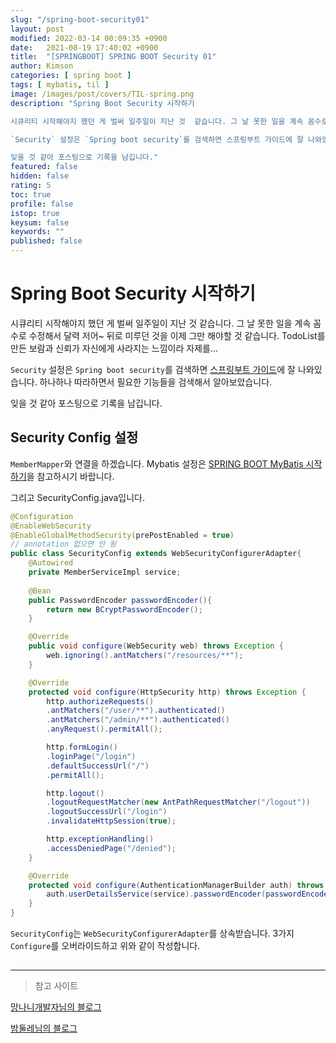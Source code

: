 ```yaml
---
slug: "/spring-boot-security01"
layout: post
modified: 2022-03-14 00:09:35 +0900
date:   2021-08-19 17:40:02 +0900
title:  "[SPRINGBOOT] SPRING BOOT Security 01"
author: Kimson
categories: [ spring boot ]
tags: [ mybatis, til ]
image: /images/post/covers/TIL-spring.png
description: "Spring Boot Security 시작하기

시큐리티 시작해야지 했던 게 벌써 일주일이 지난 것  같습니다. 그 날 못한 일을 계속 꼼수로 수정해서 달력 저어~ 뒤로 미루던 것을 이제 그만 해야할 것 같습니다. TodoList를 만든 보람과 신뢰가 자신에게 사라지는 느낌이라 자제를...

`Security` 설정은 `Spring boot security`를 검색하면 스프링부트 가이드에 잘 나와있습니다. 하나하나 따라하면서 필요한 기능들을 검색해서 알아보았습니다.

잊을 것 같아 포스팅으로 기록을 남깁니다."
featured: false
hidden: false
rating: 5
toc: true
profile: false
istop: true
keysum: false
keywords: ""
published: false
---
```


# Spring Boot Security 시작하기

시큐리티 시작해야지 했던 게 벌써 일주일이 지난 것  같습니다. 그 날 못한 일을 계속 꼼수로 수정해서 달력 저어~ 뒤로 미루던 것을 이제 그만 해야할 것 같습니다. TodoList를 만든 보람과 신뢰가 자신에게 사라지는 느낌이라 자제를...

`Security` 설정은 `Spring boot security`를 검색하면 [스프링부트 가이드](https://spring.io/guides/gs/securing-web/)에 잘 나와있습니다. 하나하나 따라하면서 필요한 기능들을 검색해서 알아보았습니다.

잊을 것 같아 포스팅으로 기록을 남깁니다.

## Security Config 설정

`MemberMapper`와 연결을 하겠습니다.
Mybatis 설정은 [SPRING BOOT MyBatis 시작하기](https://kkn1125.github.io/spring-boot-mybatis01/)을 참고하시기 바랍니다.

그리고 SecurityConfig.java입니다.

```java
@Configuration
@EnableWebSecurity
@EnableGlobalMethodSecurity(prePostEnabled = true)
// annotation 없으면 안 됨
public class SecurityConfig extends WebSecurityConfigurerAdapter{
    @Autowired
    private MemberServiceImpl service;
    
    @Bean
    public PasswordEncoder passwordEncoder(){
        return new BCryptPasswordEncoder();
    }

    @Override
    public void configure(WebSecurity web) throws Exception {
        web.ignoring().antMatchers("/resources/**");
    }

    @Override
    protected void configure(HttpSecurity http) throws Exception {
        http.authorizeRequests()
        .antMatchers("/user/**").authenticated()
        .antMatchers("/admin/**").authenticated()
        .anyRequest().permitAll();

        http.formLogin()
        .loginPage("/login")
        .defaultSuccessUrl("/")
        .permitAll();

        http.logout()
        .logoutRequestMatcher(new AntPathRequestMatcher("/logout"))
        .logoutSuccessUrl("/login")
        .invalidateHttpSession(true);

        http.exceptionHandling()
        .accessDeniedPage("/denied");
    }

    @Override
    protected void configure(AuthenticationManagerBuilder auth) throws Exception {
        auth.userDetailsService(service).passwordEncoder(passwordEncoder());
    }
}
```

`SecurityConfig`는 `WebSecurityConfigurerAdapter`를 상속받습니다. 3가지 `Configure`를 오버라이드하고 위와 같이 작성합니다.

## 

-----

> 참고 사이트

[망나니개발자님의 블로그](https://mangkyu.tistory.com/77)

[밤둘레님의 블로그](https://bamdule.tistory.com/53)
